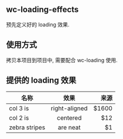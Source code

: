 ## wc-loading-effects
预先定义好的 loading 效果.

## 使用方式
拷贝本项目到项目中, 需要配合 wc-loading 使用.

## 提供的 loading 效果

|    名称        | 效果          | 来源  |
| ------------- |:-------------:| -----:|
| col 3 is      | right-aligned | $1600 |
| col 2 is      | centered      |   $12 |
| zebra stripes | are neat      |    $1 |

